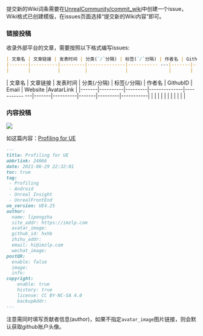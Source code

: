 提交新的Wiki词条需要在[UnrealCommunity/commit_wiki](https://github.com/UnrealCommunity/commit_wiki)中创建一个issue，Wiki格式已创建模版，在issues页面选择“提交新的Wiki内容”即可。

### 链接投稿

收录外部平台的文章，需要按照以下格式编写issues:

```md
| 文章名 | 文章链接 | 发表时间 | 分类(`/`分隔) | 标签(`/`分隔) | 作者名 | GithubID | Email | Website |AvatarLink |
|-------|----------|---------|--------------|----------- ---|-------|----------|-------|---------|-----------|
|       |          |         |              |               |       |          |       |         |           |
```
| 文章名 | 文章链接 | 发表时间 | 分类(`/`分隔) | 标签(`/`分隔) | 作者名 | GithubID | Email | Website |AvatarLink |
|-------|----------|---------|--------------|----------- ---|-------|----------|-------|---------|-----------|
|       |          |         |              |               |       |          |       |         |           |

### 内容投稿 

![](https://img.imzlp.com/imgs/zlp/picgo/2021/20210705003349.png)

如这篇内容：[Profiling for UE](https://ue5wiki.com/wiki/24066/)

```md
---
title: Profiling for UE
abbrlink: 24066
date: 2021-06-29 22:32:01
toc: true
tag:
 - Profiling
 - Android
 - Unreal Insight
 - UnrealFrontEnd
ue_version: UE4.25
author: 
  name: lipengzha
  site_addr: https://imzlp.com
  avatar_image:
  github_id: hxhb
  zhihu_addr: 
  email: hi@imzlp.com
  wechat_image:
postQR:
  enable: false
  image:
  info: 
copyright:
    enable: true
    history: true
    license: CC BY-NC-SA 4.0
    backupAddr:
---
```
注意需同时填写贡献者信息(author)，如果不指定`avatar_image`图片链接，则会默认获取github账户头像。

